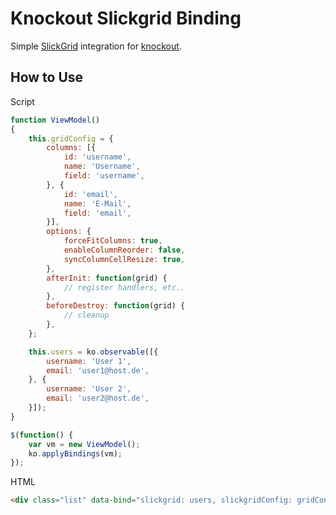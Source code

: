 # Knockout Slickgrid Binding

Simple [SlickGrid](https://github.com/mleibman/SlickGrid/) integration for [knockout](http://knockoutjs.com/).



## How to Use

Script

```js
function ViewModel()
{
    this.gridConfig = {
        columns: [{
            id: 'username',
            name: 'Username',
            field: 'username',
        }, {
            id: 'email',
            name: 'E-Mail',
            field: 'email',
        }],
        options: {
            forceFitColumns: true,
            enableColumnReorder: false,
            syncColumnCellResize: true,
        },
        afterInit: function(grid) {
            // register handlers, etc..
        },
        beforeDestroy: function(grid) {
            // cleanup
        },
    };

    this.users = ko.observable([{
        username: 'User 1',
        email: 'user1@host.de',
    }, {
        username: 'User 2',
        email: 'user2@host.de',
    }]);
}

$(function() {
    var vm = new ViewModel();
    ko.applyBindings(vm);
});
```

HTML

```html
<div class="list" data-bind="slickgrid: users, slickgridConfig: gridConfig"></div>
```
